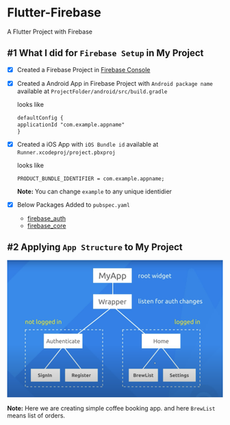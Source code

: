 # **Flutter-Firebase**

A Flutter Project with Firebase

## **#1** What I did for `Firebase Setup` in My Project

- [x] Created a Firebase Project in [Firebase Console](https://firebase.google.com)

- [x] Created a Android App in Firebase Project with `Android package name` available at `ProjectFolder/android/src/build.gradle`

    looks like
    ```
    defaultConfig {
    applicationId "com.example.appname" 
    }
    ```

- [x] Created a iOS App with `iOS Bundle id` available at `Runner.xcodeproj/project.pbxproj`

    looks like
    ```
    PRODUCT_BUNDLE_IDENTIFIER = com.example.appname;
    ```

    **Note:** You can change `example` to any unique identidier

- [x] Below Packages Added to `pubspec.yaml`
    - [firebase_auth](https://pub.dev/packages/firebase_auth)
    - [firebase_core](https://pub.dev/packages/firebase_core)

## **#2** Applying `App Structure` to My Project

<p align="center">
<img src="images/AppStructure.png" >
</p>

**Note:** Here we are creating simple coffee booking app. and here `BrewList` means list of orders. 




